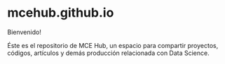 # mcehub.github.io

Bienvenido!

Éste es el repositorio de MCE Hub, un espacio para compartir proyectos, códigos, artículos y demás producción relacionada con Data Science.
